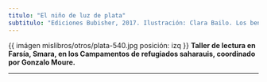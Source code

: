 ```yaml
---
titulo: "El niño de luz de plata"
subtitulo: "Ediciones Bubisher, 2017. Ilustración: Clara Bailo. Los beneficios íntegros de la venta de este libro van destinados al Proyecto Bubisher. "
---
```

{{ imágen mislibros/otros/plata-540.jpg posición: izq }} **Taller de lectura en Farsía, Smara, en los Campamentos de refugiados saharauis, coordinado por Gonzalo Moure.**

---

